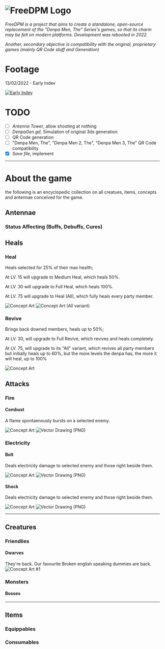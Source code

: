 # ![FreeDPM Logo](src/logo.png "FreeDPM")

_FreeDPM is a project that aims to create a standalone, open-source replacement of the "Denpa Men, The" Series's games, so that its charm may be felt on modern platforms. Development was rebooted in 2022._

_Another, secondary objective is compatibility with the original, proprietary games (mainly QR Code stuff and Generation)_

# Footage

13/02/2022 - Early Indev

[![Early Indev](http://img.youtube.com/vi/2yaVttZoP04/0.jpg)](https://www.youtube.com/watch?v=2yaVttZoP04 "Early Indev")

# TODO

- [ ] _Antenna Tower_, allow shooting at nothing
- [ ] _DenpaGen.gd_, Simulation of original 3ds generation
- [ ] QR Code generation
- [ ] "Denpa Men, The", "Denpa Men 2, The", "Denpa Men 3, The" QR Code compatibility
- [X] _Save file_, implement

--------------------------------------------------------------------------------

# About the game

the following is an encyclopedic collection on all creatues, items, concepts and antennae conceived for the game.

## Antennae

### Status Affecting (Buffs, Debuffs, Cures)

## Heals

### Heal

Heals selected for 25% of their max health;

At LV. 15 will upgrade to Medium Heal, which heals 50%.

At LV. 30 will upgrade to Full Heal, which heals 100%.

At LV. 75 will upgrade to Heal (All), which fully heals every party member.

![Concept Art](readme-media/antennae/heal/single.png) ![Concept Art (All variant)](readme-media/antennae/heal/all.png)

### Revive

Brings back downed members, heals up to 50%;

At LV. 30, will upgrade to Full Revive, which revives and heals completely.

At LV. 75, will upgrade to its "All" variant, which revives all party members but initially heals up to 60%, but the more levels the denpa has, the more it will heal, up to 100%

![Concept Art](readme-media/antennae/revival/rev.jpg)

## Attacks

### Fire

#### Combust

A flame spontaenously bursts on a selected enemy.

![Concept Art](readme-media/antennae/fire/single.png) ![Vector Drawing (PNG)](src/assets/antennae/fire/single.png)

### Electricity

#### Bolt

Deals electricity damage to selected enemy and those right beside them.

![Concept Art](readme-media/antennae/elec/aoe.png) ![Vector Drawing (PNG)](src/assets/antennae/elec/aoe.png)

#### Shock

Deals electricity damage to selected enemy and those right beside them.

![Concept Art](readme-media/antennae/elec/single.png) ![Vector Drawing (PNG)](assets/antennae/elec/single.png)

--------------------------------------------------------------------------------

## Creatures

### Friendlies

#### Dwarves

They're back. Our favourite Broken english speaking dummies are back. ![Concept Art #1](readme-media/creatures/friendly/dwarf/IMG_20220212_160259.jpg) <!-- ![Model]() ![In Game]() -->

### Monsters

#### Bosses

--------------------------------------------------------------------------------

## Items

### Equippables

### Consumables
